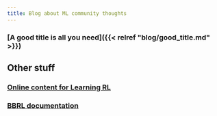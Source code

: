 ```yaml
---
title: Blog about ML community thoughts
---
```


### [A good title is all you need]({{< relref "blog/good_title.md" >}})

## Other stuff

### [Online content for Learning RL](https://osigaud.github.io/docs/learning_RL/learning_RL.md)

### [BBRL documentation](https://osigaud.github.io/docs/bbrl_docs/overview.md)
